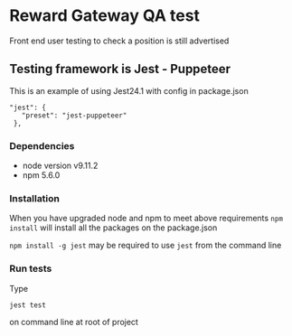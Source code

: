 # Reward Gateway QA test

Front end user testing to check a position is still advertised

## Testing framework is Jest - Puppeteer

This is an example of using Jest24.1 with config in package.json

 ```
 "jest": {
    "preset": "jest-puppeteer"
  },
  ```

### Dependencies
- node version v9.11.2
- npm 5.6.0

### Installation
When you have upgraded node and npm to meet above requirements `npm install` will install all the packages on the package.json

`npm install -g jest` may be required to use `jest` from the command line

### Run tests
Type 
```
jest test
``` 
on command line at root of project

